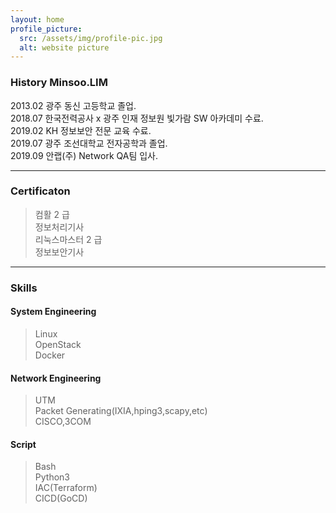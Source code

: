 ```yaml
---
layout: home
profile_picture:
  src: /assets/img/profile-pic.jpg
  alt: website picture
---
```


### History Minsoo.LIM
2013.02 광주 동신 고등학교 졸업.<br>
2018.07 한국전력공사 x 광주 인재 정보원 빛가람 SW 아카데미 수료.<br>
2019.02 KH 정보보안 전문 교육 수료.<br>
2019.07 광주 조선대학교 전자공학과 졸업.<br>
2019.09 안랩(주) Network QA팀 입사. <br>

---

### Certificaton 
 > 컴활 2 급 <br>
 > 정보처리기사 <br>
 > 리눅스마스터 2 급 <br>
 > 정보보안기사 <br>

---

### Skills
#### System Engineering 
> Linux <br />
> OpenStack <br />
> Docker <br />
#### Network Engineering
> UTM <br />
> Packet Generating(IXIA,hping3,scapy,etc) <br />
> CISCO,3COM
#### Script
> Bash <br />
> Python3 <br /> 
> IAC(Terraform) <br />
> CICD(GoCD) 
